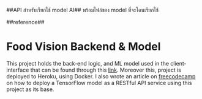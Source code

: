 ##API สำหรับเรียกใช้ model AI## พร้อมไฟล์ของ model ที่จะโดนเรียกใช้

##reference##
# Food Vision Backend & Model

This project holds the back-end logic, and ML model used in the client-interface that can be found through this 
[link](https://food-vision-ruaro.herokuapp.com/). Moreover this, project is deployed to Heroku, using Docker. 
I also wrote an article on [freecodecamp](https://www.freecodecamp.org/news/deploy-an-ml-model-using-fastapi-and-docker/) on how to deploy a TensorFlow model as a RESTful API service using this project as its base.
